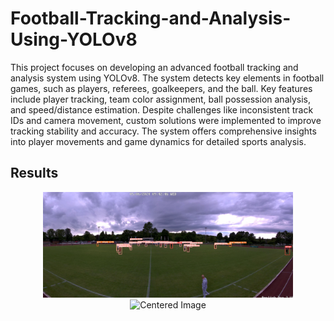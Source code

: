 # Football-Tracking-and-Analysis-Using-YOLOv8
This project focuses on developing an advanced football tracking and analysis system using YOLOv8.
The system detects key elements in football games, such as players, referees, goalkeepers, and the ball. Key features include player tracking, team color assignment, ball possession analysis, and speed/distance estimation. Despite challenges like inconsistent track IDs and camera movement, custom solutions were implemented to improve tracking stability and accuracy. The system offers comprehensive insights into player movements and game dynamics for detailed sports analysis.

## Results
<p align="center">
  <img src="imaged.png" alt="Centered Image" width="400">
  <img src="image" alt="Centered Image" width="400">
</p>


